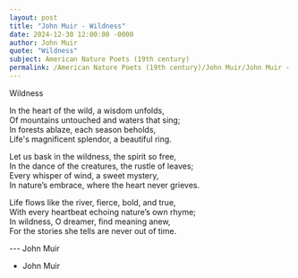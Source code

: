 ```yaml
---
layout: post
title: "John Muir - Wildness"
date: 2024-12-30 12:00:00 -0000
author: John Muir
quote: "Wildness"
subject: American Nature Poets (19th century)
permalink: /American Nature Poets (19th century)/John Muir/John Muir - Wildness
---
```


Wildness

In the heart of the wild, a wisdom unfolds,  
Of mountains untouched and waters that sing;  
In forests ablaze, each season beholds,  
Life's magnificent splendor, a beautiful ring.

Let us bask in the wildness, the spirit so free,  
In the dance of the creatures, the rustle of leaves;  
Every whisper of wind, a sweet mystery,  
In nature’s embrace, where the heart never grieves.

Life flows like the river, fierce, bold, and true,  
With every heartbeat echoing nature’s own rhyme;  
In wildness, O dreamer, find meaning anew,  
For the stories she tells are never out of time.

--- John Muir

- John Muir

